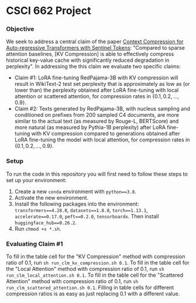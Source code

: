 # CSCI 662 Project

### Objective
We seek to address a central claim of the paper [Context Compression for Auto-regressive Transformers with Sentinel Tokens](https://aclanthology.org/2023.emnlp-main.794.pdf): "Compared to sparse attention baselines, [KV Compression] is able to effectively compress historical key-value cache with significantly reduced degradation in perplexity". In addressing the this claim we evaluate two specific claims:
* Claim #1: LoRA fine-tuning RedPajama-3B with KV compression will result in  WikiText-2 test set perplexity that is approximately as low as (or lower than) the perplexity obtained after LoRA fine-tuning with local attention or scattered attention, for compression rates in $\{0.1, 0.2, \ldots, 0.9\}$.
* Claim #2: Texts generated by RedPajama-3B, with nucleus sampling and conditioned on prefixes from 200 sampled C4 documents, are more similar to the actual text (as measured by Rouge-L, BERTScore) and more natural (as measured by Pythia-1B perplexity) after LoRA fine-tuning with KV compression compared to generations obtained after LoRA fine-tuning the model with local attention, for compression rates in $\{0.1, 0.2, \ldots, 0.9\}$.

### Setup
To run the code in this repository you will first need to follow these steps to set up your environment:
1. Create a new `conda` environment with `python==3.8`.
2. Activate the new environment.
3. Install the following packages into the environment: `transformers==4.28.0`, `datasets==1.8.0`, `torch==1.13.1`, `accelerate==0.17.0`, `peft==0.2.0`, `tensorboardx`. Then install `huggingface_hub==0.26.2`.
4. Run `chmod +x *.sh`.

### Evaluating Claim #1
To fill in the table cell for the "KV Compression" method with compression ratio of 0.1, run `sh run_clm_kv_compression.sh 0.1`. To fill in the table cell for the "Local Attention" method with compression ratio of 0.1, run `sh run_clm_local_attention.sh 0.1`. To fill in the table cell for the "Scattered Attention" method with compression ratio of 0.1, run `sh run_clm_scattered_attention.sh 0.1`. Filling in table cells for different compression ratios is as easy as just replacing 0.1 with a different value.